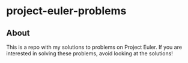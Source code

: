 # project-euler-problems

## About

This is a repo with my solutions to problems on Project Euler.
If you are interested in solving these problems, avoid looking at the solutions!